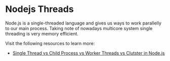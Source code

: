 # Nodejs Threads

Node.js is a single-threaded language and gives us ways to work parallelly to our main process.
Taking note of nowadays multicore system single threading is very memory efficient.

Visit the following resources to learn more:

- [Single Thread vs Child Process vs Worker Threads vs Clutster in Node.js](https://alvinlal.netlify.app/blog/single-thread-vs-child-process-vs-worker-threads-vs-cluster-in-nodejs)
